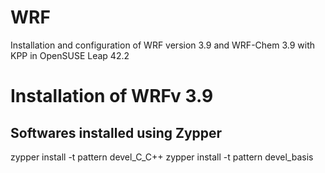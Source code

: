 # WRF
Installation and configuration of WRF version 3.9 and WRF-Chem 3.9 with KPP in OpenSUSE Leap 42.2

# Installation of WRFv 3.9

## Softwares installed using Zypper

zypper install -t pattern devel_C_C++
zypper install -t pattern devel_basis



